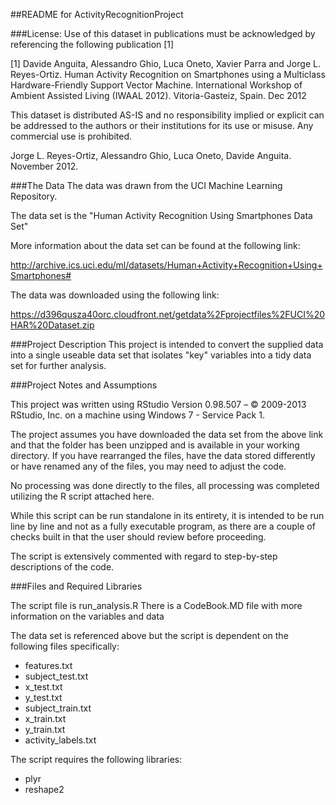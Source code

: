 ##README for ActivityRecognitionProject

###License:
Use of this dataset in publications must be acknowledged by referencing the following publication [1] 

[1] Davide Anguita, Alessandro Ghio, Luca Oneto, Xavier Parra and Jorge L. Reyes-Ortiz. Human Activity Recognition on Smartphones using a Multiclass Hardware-Friendly Support Vector Machine. International Workshop of Ambient Assisted Living (IWAAL 2012). Vitoria-Gasteiz, Spain. Dec 2012

This dataset is distributed AS-IS and no responsibility implied or explicit can be addressed to the authors or their institutions for its use or misuse. Any commercial use is prohibited.

Jorge L. Reyes-Ortiz, Alessandro Ghio, Luca Oneto, Davide Anguita. November 2012.

###The Data
The data was drawn from the UCI Machine Learning Repository.

The data set is the "Human Activity Recognition Using Smartphones Data Set"

More information about the data set can be found at the following link:

http://archive.ics.uci.edu/ml/datasets/Human+Activity+Recognition+Using+Smartphones#

The data was downloaded using the following link:

https://d396qusza40orc.cloudfront.net/getdata%2Fprojectfiles%2FUCI%20HAR%20Dataset.zip

###Project Description
This project is intended to convert the supplied data into a single useable data set that isolates "key" variables into a tidy data set for further analysis.

###Project Notes and Assumptions

This project was written using RStudio Version 0.98.507 – © 2009-2013 RStudio, Inc. on a machine using Windows 7 - Service Pack 1.

The project assumes you have downloaded the data set from the above link and that the folder has been unzipped and is available in your working directory. If you have rearranged the files, have the data stored differently or have renamed any of the files, you may need to adjust the code.

No processing was done directly to the files, all processing was completed utilizing the R script attached here.

While this script can be run standalone in its entirety, it is intended to be run line by line and not as a fully executable program, as there are a couple of checks built in that the user should review before proceeding.

The script is extensively commented with regard to step-by-step descriptions of the code.

###Files and Required Libraries

The script file is run_analysis.R
There is a CodeBook.MD file with more information on the variables and data

The data set is referenced above but the script is dependent on the following files specifically:
* features.txt
* subject_test.txt
* x_test.txt
* y_test.txt
* subject_train.txt
* x_train.txt
* y_train.txt
* activity_labels.txt

The script requires the following libraries:
* plyr
* reshape2